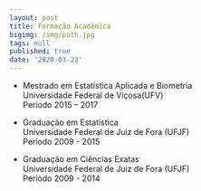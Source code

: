 ```yaml
---
layout: post
title: Formação Acadêmica
bigimg: /img/path.jpg
tags: null
published: true
date: '2020-03-23'
---
```


- Mestrado em Estatística Aplicada e Biometria  
Universidade Federal de Viçosa(UFV)  
Período 2015 – 2017  

- Graduação em Estatística  
Universidade Federal de Juiz de Fora (UFJF)  
Período 2009 - 2015

- Graduação em Ciências Exatas  
Universidade Federal de Juiz de Fora (UFJF)  
Período 2009 - 2014
